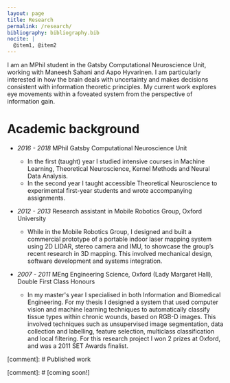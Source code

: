 ```yaml
---
layout: page
title: Research
permalink: /research/
bibliography: bibliography.bib
nocite: | 
  @item1, @item2
---
```


I am an MPhil student in the Gatsby Computational Neuroscience Unit, working with Maneesh Sahani and Aapo Hyvarinen. I am particularly interested in how the brain deals with uncertainty and makes decisions consistent with information theoretic principles. My current work explores eye movements within a foveated system from the perspective of information gain. 

# Academic background

- *2016 - 2018*  MPhil Gatsby Computational Neuroscience Unit
  - In the first (taught) year I studied intensive courses in Machine Learning, Theoretical Neuroscience, Kernel Methods and Neural Data Analysis.
  - In the second year I taught accessible Theoretical Neuroscience to experimental first-year students and wrote accompanying assignments.
 
- *2012 - 2013*  Research assistant in Mobile Robotics Group, Oxford University
  - While in the Mobile Robotics Group, I designed and built a commercial prototype of a portable indoor laser mapping system using 2D LIDAR, stereo camera and IMU, to showcase the group’s recent research in 3D mapping. This involved mechanical design, software development and systems integration.

- *2007 - 2011*  MEng Engineering Science, Oxford (Lady Margaret Hall), Double First Class Honours
  - In my master's year I specialised in both Information and Biomedical Engineering. For my thesis I designed a system that used computer vision and machine learning techniques to automatically classify tissue types within chronic wounds, based on RGB-D images. This involved techniques such as unsupervised image segmentation, data collection and labelling, feature selection, multiclass classification and local filtering. For this research project I won 2 prizes at Oxford, and was a 2011 SET Awards finalist.


[comment]: # Published work

[comment]: # [coming soon!]
 